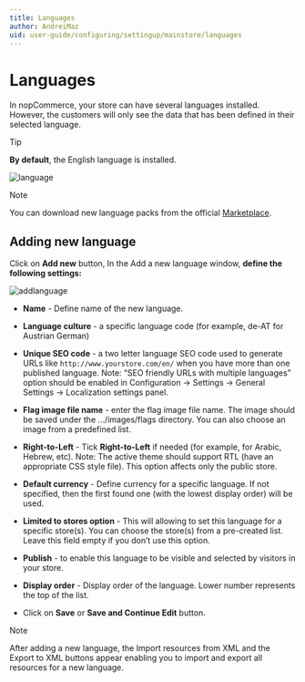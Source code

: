 ```yaml
---
title: Languages
author: AndreiMaz
uid: user-guide/configuring/settingup/mainstore/languages
---
```

# Languages

In nopCommerce, your store can have several languages installed. However, the customers will only see the data that has been defined in their selected language.

> [!TIP]
> **By default**, the English language is installed.

![language](_static/languages/Language.png)

> [!NOTE]
> You can download new language packs from the official [Marketplace](http://www.nopcommerce.com/marketplace).

## Adding new language

Click on **Add new** button, In the Add a new language window, **define the following settings:**

![addlanguage](_static/languages/addlanguage.png)

* **Name** - Define name of the new language.

* **Language culture** - a specific language code (for example, de-AT for Austrian German)

* **Unique SEO code** - a two letter language SEO code used to generate URLs like `http://www.yourstore.com/en/` when you have more than one published language. Note: “SEO friendly URLs with multiple languages” option should be enabled in Configuration → Settings → General Settings → Localization settings panel.

* **Flag image file name** - enter the flag image file name. The image should be saved under the …/images/flags directory. You can also choose an image from a predefined list.

* **Right-to-Left** - Tick **Right-to-Left** if needed (for example, for Arabic, Hebrew, etc). Note: The active theme should support RTL (have an appropriate CSS style file). This option affects only the public store.

* **Default currency** - Define currency for a specific language. If not specified, then the first found one (with the lowest display order) will be used.

* **Limited to stores option** - This will allowing to set this language for a specific store(s). You can choose the store(s) from a pre-created list. Leave this field empty if you don’t use this option.

* **Publish** - to enable this language to be visible and selected by visitors in your store.

* **Display order** - Display order of the language. Lower number represents the top of the list.

* Click on **Save** or **Save and Continue Edit** button.

> [!NOTE]
> After adding a new language, the Import resources from XML and the Export to XML buttons appear enabling you to import and export all resources for a new language.
